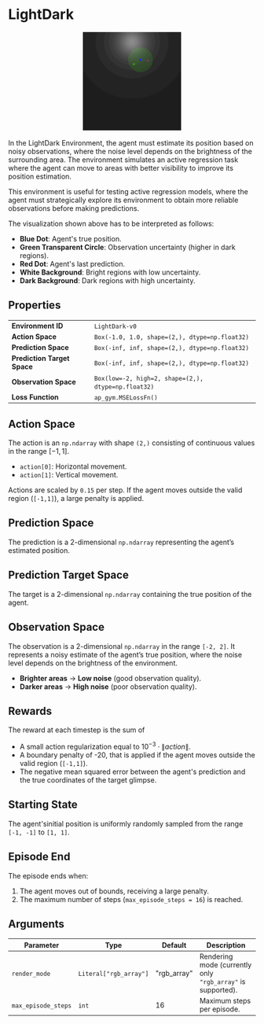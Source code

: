 # LightDark

<p align="center"><img src="img/LightDark-v0.gif" alt="LightDark-v0" width="200px"/></p>

In the LightDark Environment, the agent must estimate its position based on noisy observations, where the noise level depends on the brightness of the surrounding area.
The environment simulates an active regression task where the agent can move to areas with better visibility to improve its position estimation.

This environment is useful for testing active regression models, where the agent must strategically explore its environment to obtain more reliable observations before making predictions.

The visualization shown above has to be interpreted as follows:
- **Blue Dot**: Agent's true position.
- **Green Transparent Circle**: Observation uncertainty (higher in dark regions).
- **Red Dot**: Agent's last prediction.
- **White Background**: Bright regions with low uncertainty.
- **Dark Background**: Dark regions with high uncertainty.

## Properties
<table>
    <tr>
        <td><strong>Environment ID</strong></td>
        <td><code>LightDark-v0</code></td>
    </tr>
    <tr>
        <td><strong>Action Space</strong></td>
        <td><code>Box(-1.0, 1.0, shape=(2,), dtype=np.float32)</code></td>
    </tr>
    <tr>
        <td><strong>Prediction Space</strong></td>
        <td><code>Box(-inf, inf, shape=(2,), dtype=np.float32)</code></td>
    </tr>
    <tr>
        <td><strong>Prediction Target Space</strong></td>
        <td><code>Box(-inf, inf, shape=(2,), dtype=np.float32)</code></td>
    </tr>
    <tr>
        <td><strong>Observation Space</strong></td>
        <td>
            <code>Box(low=-2, high=2, shape=(2,), dtype=np.float32)</code>
        </td>
    </tr>
    <tr>
        <td><strong>Loss Function</strong></td>
        <td>
            <code>ap_gym.MSELossFn()</code>
        </td>
    </tr>
</table>

## Action Space

The action is an `np.ndarray` with shape `(2,)` consisting of continuous values in the range $[-1, 1]$.

- `action[0]`: Horizontal movement.
- `action[1]`: Vertical movement.

Actions are scaled by `0.15` per step. If the agent moves outside the valid region (`[-1,1]`), a large penalty is
applied.

## Prediction Space

The prediction is a 2-dimensional `np.ndarray` representing the agent’s estimated position.

## Prediction Target Space

The target is a 2-dimensional `np.ndarray` containing the true position of the agent.

## Observation Space

The observation is a 2-dimensional `np.ndarray` in the range `[-2, 2]`. It represents a noisy estimate of the
agent’s true position, where the noise level depends on the brightness of the environment.

- **Brighter areas** → **Low noise** (good observation quality).
- **Darker areas** → **High noise** (poor observation quality).

## Rewards

The reward at each timestep is the sum of

- A small action regularization equal to $10^{-3} \cdot{} \lVert action\rVert$.
- A boundary penalty of -20, that is applied if the agent moves outside the valid region (`[-1,1]`).
- The negative mean squared error between the agent's prediction and the true coordinates of the target glimpse.

## Starting State

The agent'sinitial position is uniformly randomly sampled from the range `[-1, -1]` to `[1, 1]`.

## Episode End

The episode ends when:

1. The agent moves out of bounds, receiving a large penalty.
2. The maximum number of steps (`max_episode_steps = 16`) is reached.

## Arguments

| Parameter           | Type                   | Default     | Description                                                 |
|---------------------|------------------------|-------------|-------------------------------------------------------------|
| `render_mode`       | `Literal["rgb_array"]` | "rgb_array" | Rendering mode (currently only `"rgb_array"` is supported). |
| `max_episode_steps` | `int`                  | 16          | Maximum steps per episode.                                  |
